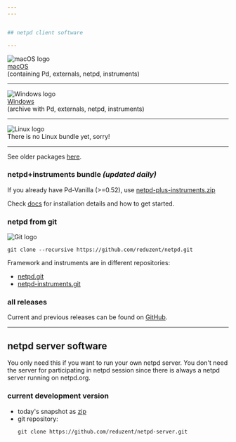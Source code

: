 ```yaml
---
---


## netpd client software

---
```


![macOS logo](../images/macos_small.png)  
[macOS](https://netpd.org/software/netpd-current-macos.dmg)  
(containing Pd, externals, netpd, instruments)

---

![Windows logo](../images/windows_small.png)  
[Windows](https://netpd.org/software/netpd-current-windows.zip)  
(archive with Pd, externals, netpd, instruments)

---

![Linux logo](../images/linux_small.png)  
There is no Linux bundle yet, sorry!

---

See older packages [here](https://netpd.org/software/).


### netpd+instruments bundle *(updated daily)*

If you already have Pd-Vanilla (>=0.52), use
[netpd-plus-instruments.zip](https://netpd.org/~roman/netpd-plus-instruments.zip)

Check [docs](/docs/) for installation details and how to get started.

### netpd from git

![Git logo](../images/git_small.png)

```
git clone --recursive https://github.com/reduzent/netpd.git
```

Framework and instruments are in different repositories:
  * [netpd.git](https://github.com/reduzent/netpd)
  * [netpd-instruments.git](https://github.com/reduzent/netpd-instruments)


### all releases

Current and previous releases can be found on [GitHub](https://github.com/reduzent/netpd/releases/).

---

## netpd server software

You only need this if you want to run your own netpd server. You
don't need the server for participating in netpd session since there
is always a netpd server running on netpd.org.

### current development version

* today's snapshot as [zip](https://github.com/reduzent/netpd-server/zipball/master)
* git repository:
  ```
  git clone https://github.com/reduzent/netpd-server.git
  ```

